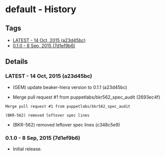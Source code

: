 # default - History
## Tags
* [LATEST - 14 Oct, 2015 (a23d45bc)](#LATEST)
* [0.1.0 - 8 Sep, 2015 (7d1ef9b6)](#0.1.0)

## Details
### <a name = "LATEST">LATEST - 14 Oct, 2015 (a23d45bc)

* (GEM) update beaker-hiera version to 0.1.1 (a23d45bc)

* Merge pull request #1 from puppetlabs/bkr562_spec_audit (2693ec4f)


```
Merge pull request #1 from puppetlabs/bkr562_spec_audit

(BKR-562) removed leftover spec lines
```
* (BKR-562) removed leftover spec lines (c348c5e9)

### <a name = "0.1.0">0.1.0 - 8 Sep, 2015 (7d1ef9b6)

* Initial release.
